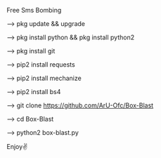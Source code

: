 Free Sms Bombing

--> pkg update && upgrade 

--> pkg install python && pkg install python2 


--> pkg install git

--> pip2 install requests

--> pip2 install mechanize

--> pip2 install bs4

--> git clone https://github.com/ArU-Ofc/Box-Blast

--> cd Box-Blast 

--> python2 box-blast.py

Enjoy✌️
